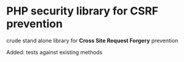 PHP security library for CSRF prevention
========================================

crude stand alone library for **Cross Site Request Forgery** prevention


Added: tests against existing methods
